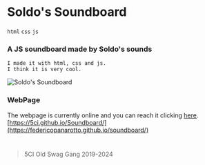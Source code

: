 # Soldo's Soundboard

`html` `css` `js`

### A JS soundboard made by Soldo's sounds

    I made it with html, css and js.
    I think it is very cool.

![Soldo's Soundboard](https://cdn.discordapp.com/attachments/765646227303432232/968135566849867826/file_image.png)

### WebPage
The webpage is currently online and you can reach it clicking [here](https://federicopanarotto.github.io/soundboard/). <br>
[https://5ci.github.io/Soundboard/](https://federicopanarotto.github.io/soundboard/)

#

> 5CI Old Swag Gang 2019-2024

